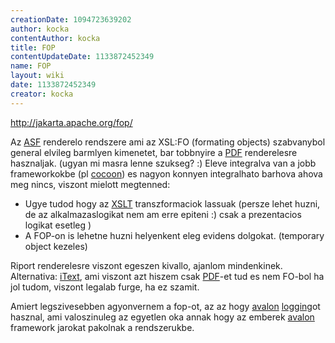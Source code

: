 ```yaml
---
creationDate: 1094723639202 
author: kocka 
contentAuthor: kocka 
title: FOP 
contentUpdateDate: 1133872452349 
name: FOP 
layout: wiki 
date: 1133872452349 
creator: kocka 
---
```

http://jakarta.apache.org/fop/

Az [ASF](ASF.html) renderelo rendszere ami az XSL:FO (formating objects) szabvanybol general elvileg barmlyen kimenetet, bar tobbnyire a [PDF](PDF.html) renderelesre hasznaljak. (ugyan mi masra lenne szukseg? :)
Eleve integralva van a jobb frameworkokbe (pl [cocoon](cocoon.html)) es nagyon konnyen integralhato barhova ahova meg nincs, viszont mielott megtenned:

*   Ugye tudod hogy az [XSLT](XSLT.html) transzformaciok lassuak (persze lehet huzni, de az alkalmazaslogikat nem am erre epiteni :) csak a prezentacios logikat esetleg )
*   A FOP-on is lehetne huzni helyenkent eleg evidens dolgokat. (temporary object kezeles)



Riport renderelesre viszont egeszen kivallo, ajanlom mindenkinek. Alternativa: [iText](Missing.html), ami viszont azt hiszem csak [PDF](PDF.html)-et tud es nem FO-bol ha jol tudom, viszont legalab furge, ha ez szamit.



Amiert legszivesebben agyonvernem a fop-ot, az az hogy [avalon](avalon.html) [logging](Logging.html)ot hasznal, ami valoszinuleg az egyetlen oka annak hogy az emberek [avalon](avalon.html) framework jarokat pakolnak a rendszerukbe.
